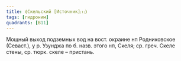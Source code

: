```yaml
---
title: ⦗Скельский [Источник]⒯⦘
tags: [гидроним]
quadrants: [В11]
---
```


Мощный выход подземных вод на вост. окраине нп Родниковское (Севаст.), у р.
Узунджа по б. назв. этого нп, Скеля; ср. греч. Скеле стены, ср. тюрк. скеле –
пристань.
